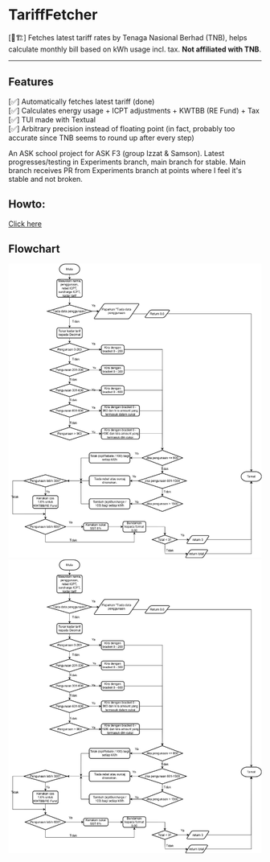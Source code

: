 # TariffFetcher

[🚧🏗️] Fetches latest tariff rates by Tenaga Nasional Berhad (TNB), helps calculate monthly bill based on kWh usage incl. tax. **Not affiliated with TNB**.

---

## Features

[✅] Automatically fetches latest tariff (done)\
[✅] Calculates energy usage + ICPT adjustments + KWTBB (RE Fund) + Tax\
[✅] TUI made with Textual \
[✅] Arbitrary precision instead of floating point (in fact, probably too accurate since TNB seems to round up after every step)

An ASK school project for ASK F3 (group Izzat & Samson). Latest progresses/testing in Experiments branch, main branch for stable. Main branch receives PR from Experiments branch at points where I feel it's stable and not broken.

## Howto:
[Click here](https://github.com/IzzatnotIzzati/TariffFetcher/blob/main/guide.md)

## Flowchart
![Alt text](./calculations.drawio.svg)
<img src="./calculations.drawio.svg">
